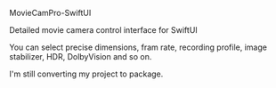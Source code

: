 MovieCamPro-SwiftUI

Detailed movie camera control interface for SwiftUI

You can select precise dimensions, fram rate, recording profile, image stabilizer, HDR, DolbyVision and so on.

I'm still converting my project to package.
